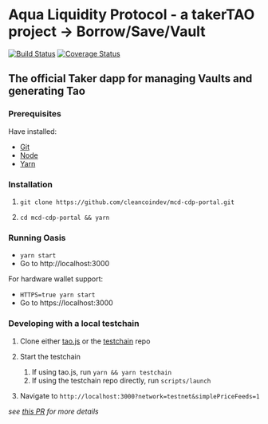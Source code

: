 # Aqua Liquidity Protocol - a takerTAO project -> Borrow/Save/Vault

[![Build Status][build]][build-url]
[![Coverage Status][cover]][cover-url]

## The official Taker dapp for managing Vaults and generating Tao

### Prerequisites

Have installed:

- [Git](https://git-scm.com/downloads)
- [Node](https://nodejs.org/en/download/)
- [Yarn](https://yarnpkg.com/lang/en/docs/install/)

### Installation

1. `git clone https://github.com/cleancoindev/mcd-cdp-portal.git`

2. `cd mcd-cdp-portal && yarn`

### Running Oasis

- `yarn start`
- Go to http://localhost:3000

For hardware wallet support:

- `HTTPS=true yarn start`
- Go to https://localhost:3000

### Developing with a local testchain

1. Clone either [tao.js](https://github.com/makerdao/tao.js) or the [testchain](https://github.com/makerdao/testchain) repo

2. Start the testchain
   1. If using tao.js, run `yarn && yarn testchain`
   2. If using the testchain repo directly, run `scripts/launch`

3) Navigate to `http://localhost:3000?network=testnet&simplePriceFeeds=1`

_see [this PR](https://github.com/makerdao/mcd-cdp-portal/pull/26) for more details_

[build]: https://circleci.com/gh/makerdao/mcd-cdp-portal.svg?style=svg
[build-url]: https://circleci.com/gh/makerdao/mcd-cdp-portal
[cover]: https://codecov.io/gh/makerdao/mcd-cdp-portal/branch/master/graph/badge.svg
[cover-url]: https://codecov.io/gh/makerdao/mcd-cdp-portal
